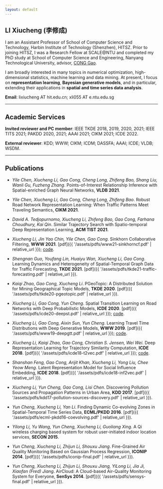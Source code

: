 ```yaml
---
layout: default
---
```


## LI Xiucheng (李修成)

I am an Assistant Professor of School of Computer Science and Technology, Harbin Institute of Technology (Shenzhen), HITSZ. Prior to joining HITSZ, I was a Research Fellow at SCALE@NTU and completed my PhD study at School of Computer Science and Engineering, Nanyang Technological University, advisor, [CONG Gao](https://personal.ntu.edu.sg/gaocong).

I am broadly interested in many topics in numerical optimization, high-dimensional statistics, machine learning and data mining.  At present, I focus on **representation learning**, **Bayesian generative models**, and in particular, extending their applications in **spatial and time series data analysis**.

**Email**: lixiucheng AT hit.edu.cn; xli055 AT e.ntu.edu.sg

---

## Academic Services

**Invited reviewer and PC member**: IEEE TKDE 2018, 2019, 2020, 2021; IEEE TITS 2021; PAKDD 2020, 2021; AAAI 2021; CIKM 2021; ICDE 2022.

**External reviewer**: KDD; WWW; CIKM; ICDM; DASSFA; AAAI; ICDE; VLDB; WSDM.

---

## Publications

- *Yile Chen, Xiucheng Li, Gao Cong, Cheng Long, Zhifeng Bao, Shang Liu, Wanli Gu, Fuzheng Zhang*. Points-of-Interest Relationship Inference with Spatial-enriched Graph Neural Networks, **VLDB 2021**.

- *Yile Chen, Xiucheng Li, Gao Cong, Cheng Long, Zhifeng Bao*. Robust Road Network Representation Learning: When Traffic Patterns Meet Traveling Semantics, **CIKM 2021**.

- *David A. Tedjopurnomo, Xiucheng Li, Zhifeng Bao, Gao Cong, Farhana Choudhury, Kai Qin*. Similar Trajectory Search with Spatio-temporal Deep Representation Learning, **ACM TIST 2021**.

- *Xiucheng Li, Jin Yao Chin, Yile Chen, Gao Cong*. Sinkhorn Collaborative Filtering, **WWW 2021**. [pdf]({{ '/assets/pdfs/www21-sinkhorncf.pdf' | relative_url }}); [code](https://github.com/boathit/sinkhorncf).

- *Shengnan Guo, Youfang Lin, Huaiyu Wan, Xiucheng Li, Gao Cong*. Learning Dynamics and Heterogeneity of Spatial-Temporal Graph Data for Traffic Forecasting, **TKDE 2021**. [pdf]({{ '/assets/pdfs/tkde21-traffic-forecasting.pdf' | relative_url }}).

- *Kaiqi Zhao, Gao Cong, Xiucheng Li*. PGeoTopic: A Distributed Solution for Mining Geographical Topic Models, **TKDE 2020**. [pdf]({{ '/assets/pdfs/tkde20-pgeotopic.pdf' | relative_url }}).

- *Xiucheng Li, Gao Cong, Yun Cheng*. Spatial Transition Learning on Road Networks with Deep Probabilistic Models, **ICDE 2020**. [pdf]({{ '/assets/pdfs/icde20-deepst.pdf' | relative_url }}); [code](https://github.com/boathit/deepst).

- *Xiucheng Li, Gao Cong, Aixin Sun, Yun Cheng*. Learning Travel Time Distributions with Deep Generative Models, **WWW 2019**. [pdf]({{ '/assets/pdfs/www19-deepgtt.pdf' | relative_url }}); [code](https://github.com/boathit/deepgtt).

- *Xiucheng Li, Kaiqi Zhao, Gao Cong, Christian S. Jensen, Wei Wei*. Deep Representation Learning for Trajectory Similarity Computation, **ICDE 2018**. [pdf]({{ '/assets/pdfs/icde18-t2vec.pdf' | relative_url }}); [code](https://github.com/boathit/t2vec). 

- *Shanshan Feng, Gao Cong, Arijit Khan, Xiucheng Li, Yong Liu, Chee Yeow Meng*. Latent Representation Model for Social Influence Embedding, **ICDE 2018**. [pdf]({{ '/assets/pdfs/icde18-inf2vec.pdf' | relative_url }}).

- *Xiucheng Li, Yun Cheng, Gao Cong, Lisi Chen*. Discovering Pollution Sources and Propagation Patterns in Urban Area, **KDD 2017**. [pdf]({{ '/assets/pdfs/kdd17-pollution-sources-discovery.pdf' | relative_url }}).

- *Yun Cheng, Xiucheng Li, Yan Li*. Finding Dynamic Co-evolving Zones in Spatial-Temporal Time Series Data, **ECML/PKDD 2016**. [pdf]({{ '/assets/pdfs/ecml-pkdd16-coevolving.pdf' | relative_url }}).

- *Yilong Li, Yu Wang, Yun Cheng, Xiucheng Li, Guoliang Xing*. A Qi wireless charging based system for robust user-initiated indoor location services, **SECON 2015**.

- *Yun Cheng, Xiucheng Li, Zhijun Li, Shouxu Jiang*. Fine-Grained Air Quality Monitoring Based on Gaussian Process Regression, **ICONIP 2014**. [pdf]({{ '/assets/pdfs/iconip-final.pdf' | relative_url }}).

- *Yun Cheng, Xiucheng Li, Zhijun Li, Shouxu Jiang, YiLong Li, Jia Ji, Xiaofan (Fred) Jiang*. AirCloud: A Cloud-based Air-Quality Monitoring System for Everyone, **SenSys 2014**. [pdf]({{ '/assets/pdfs/sensys-final.pdf' | relative_url }}).